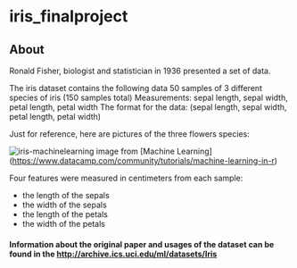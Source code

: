 # **iris_finalproject**

## About

Ronald Fisher, biologist and statistician in 1936 presented a set of data. 

The iris dataset contains the following data
50 samples of 3 different species of iris (150 samples total)
Measurements: sepal length, sepal width, petal length, petal width
The format for the data: (sepal length, sepal width, petal length, petal width)

Just for reference, here are pictures of the three flowers species:

![iris-machinelearning](https://user-images.githubusercontent.com/29405430/79043073-c1b01300-7bf4-11ea-9038-e99a9785db50.png)
image from [Machine Learning] (https://www.datacamp.com/community/tutorials/machine-learning-in-r)

Four features were measured in centimeters from each sample: 
* the length of the sepals
* the width of the sepals
* the length of the petals
* the width of the petals

#### Information about the original paper and usages of the dataset can be found in the http://archive.ics.uci.edu/ml/datasets/Iris
